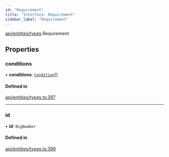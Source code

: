 ```yaml
---
id: "Requirement"
title: "Interface: Requirement"
sidebar_label: "Requirement"
---
```


[api/entities/types](../../../../../modules/API/Entities/Types/Types.md).Requirement

## Properties

### conditions

• **conditions**: [`Condition`](../../../../../modules/API/Entities/Types/Types.md#condition)[]

#### Defined in

[api/entities/types.ts:397](https://github.com/PolymeshAssociation/polymesh-sdk/blob/8a9158669/src/api/entities/types.ts#L397)

___

### id

• **id**: `BigNumber`

#### Defined in

[api/entities/types.ts:396](https://github.com/PolymeshAssociation/polymesh-sdk/blob/8a9158669/src/api/entities/types.ts#L396)
